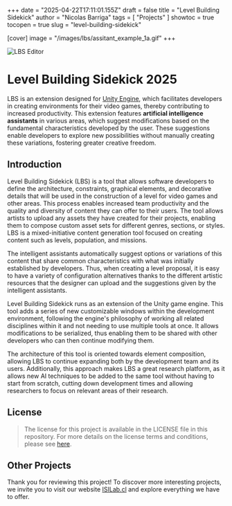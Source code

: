 +++
date = "2025-04-22T17:11:01.155Z"
draft = false
title = "Level Building Sidekick"
author = "Nicolas Barriga"
tags = [ "Projects" ]
showtoc = true
tocopen = true
slug = "level-building-sidekick"

[cover]
image = "/images/lbs/assitant_example_1a.gif"
+++



![LBS Editor](/images/lbs/lbs_01.png "Map Generated Using LBS")
# Level Building Sidekick 2025

LBS is an extension designed for [Unity Engine](https://unity.com), which facilitates developers in creating environments for their video games, thereby contributing to increased productivity. This extension features **artificial intelligence assistants** in various areas, which suggest modifications based on the fundamental characteristics developed by the user. These suggestions enable developers to explore new possibilities without manually creating these variations, fostering greater creative freedom.

## Introduction

Level Building Sidekick (LBS) is a tool that allows software developers to define the architecture, constraints, graphical elements, and decorative details that will be used in the construction of a level for video games and other areas. This process enables increased team productivity and the quality and diversity of content they can offer to their users. The tool allows artists to upload any assets they have created for their projects, enabling them to compose custom asset sets for different genres, sections, or styles. LBS is a mixed-initiative content generation tool focused on creating content such as levels, population, and missions.

The intelligent assistants automatically suggest options or variations of this content that share common characteristics with what was initially established by developers. Thus, when creating a level proposal, it is easy to have a variety of configuration alternatives thanks to the different artistic resources that the designer can upload and the suggestions given by the intelligent assistants.

Level Building Sidekick runs as an extension of the Unity game engine. This tool adds a series of new customizable windows within the development environment, following the engine's philosophy of working all related disciplines within it and not needing to use multiple tools at once. It allows modifications to be serialized, thus enabling them to be shared with other developers who can then continue modifying them.

The architecture of this tool is oriented towards element composition, allowing LBS to continue expanding both by the development team and its users. Additionally, this approach makes LBS a great research platform, as it allows new AI techniques to be added to the same tool without having to start from scratch, cutting down development times and allowing researchers to focus on relevant areas of their research.

## License
>The license for this project is available in the LICENSE file in this repository. For more details on the license terms and conditions, please see [here](https://github.com/ISILab-Utalca/LevelBuildingSidekick/blob/main/LICENSE).

## Other Projects
Thank you for reviewing this project! To discover more interesting projects, we invite you to visit our website [ISILab.cl](https://isilab.utalca.cl) and explore everything we have to offer.